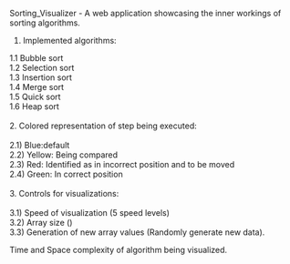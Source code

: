 Sorting_Visualizer - A web application showcasing the inner workings of sorting algorithms.<br/>
1. Implemented algorithms:<br/>

1.1 Bubble sort<br/>
1.2 Selection sort<br/>
1.3 Insertion sort<br/>
1.4 Merge sort<br/>
1.5 Quick sort<br/>
1.6 Heap sort<br/>
<br/>
2. Colored representation of step being executed:<br/>
<br/>
2.1) Blue:default <br/>
2.2) Yellow: Being compared <br/>
2.3) Red: Identified as in incorrect position and to be moved <br/>
2.4) Green: In correct position<br/>
<br/>
3. Controls for visualizations:<br/> 
<br/>
3.1) Speed of visualization (5 speed levels) <br/>
3.2) Array size () <br/>
3.3) Generation of new array values (Randomly generate new data).<br/>

Time and Space complexity of algorithm being visualized.<br/>
